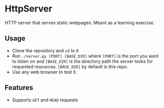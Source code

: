 # HttpServer
HTTP server that serves static webpages. Meant as a learning exercise.

## Usage
* Clone the repository and `cd` to it
* Run `./server.py [PORT] [BASE_DIR]` where `[PORT]` is the port you want to listen on and `[BASE_DIR]` is the directory path the server looks for requested resources. `[BASE_DIR]` by default is this repo.
* Use any web browser to test it.

## Features
* Supports `GET` and `HEAD` requests
